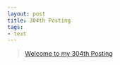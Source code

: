 ```yaml
---
layout: post
title: 304th Posting
tags: 
- text
---
```


> [Welcome to my 304th Posting](https://janghan-kor.tistory.com/1254)
